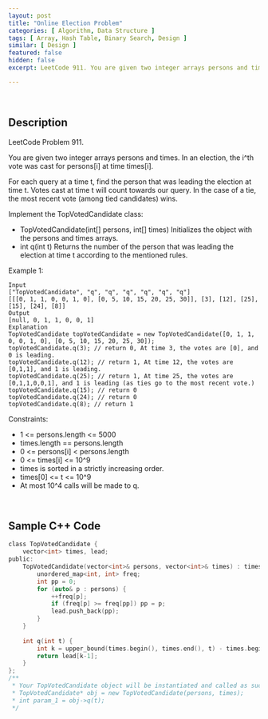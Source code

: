 ```yaml
---
layout: post
title: "Online Election Problem"
categories: [ Algorithm, Data Structure ]
tags: [ Array, Hash Table, Binary Search, Design ]
similar: [ Design ]
featured: false
hidden: false
excerpt: LeetCode 911. You are given two integer arrays persons and times. In an election, the i^th vote was cast for persons[i] at time times[i].

---
```


<br />

## Description

LeetCode Problem 911.

You are given two integer arrays persons and times. In an election, the i^th vote was cast for persons[i] at time times[i].

For each query at a time t, find the person that was leading the election at time t. Votes cast at time t will count towards our query. In the case of a tie, the most recent vote (among tied candidates) wins.

Implement the TopVotedCandidate class:
* TopVotedCandidate(int[] persons, int[] times) Initializes the object with the persons and times arrays.
* int q(int t) Returns the number of the person that was leading the election at time t according to the mentioned rules.

Example 1:
```
Input
["TopVotedCandidate", "q", "q", "q", "q", "q", "q"]
[[[0, 1, 1, 0, 0, 1, 0], [0, 5, 10, 15, 20, 25, 30]], [3], [12], [25], [15], [24], [8]]
Output
[null, 0, 1, 1, 0, 0, 1]
Explanation
TopVotedCandidate topVotedCandidate = new TopVotedCandidate([0, 1, 1, 0, 0, 1, 0], [0, 5, 10, 15, 20, 25, 30]);
topVotedCandidate.q(3); // return 0, At time 3, the votes are [0], and 0 is leading.
topVotedCandidate.q(12); // return 1, At time 12, the votes are [0,1,1], and 1 is leading.
topVotedCandidate.q(25); // return 1, At time 25, the votes are [0,1,1,0,0,1], and 1 is leading (as ties go to the most recent vote.)
topVotedCandidate.q(15); // return 0
topVotedCandidate.q(24); // return 0
topVotedCandidate.q(8); // return 1
```

Constraints:
* 1 <= persons.length <= 5000
* times.length == persons.length
* 0 <= persons[i] < persons.length
* 0 <= times[i] <= 10^9
* times is sorted in a strictly increasing order.
* times[0] <= t <= 10^9
* At most 10^4 calls will be made to q.

<br />

## Sample C++ Code


```c
class TopVotedCandidate {
    vector<int> times, lead; 
public:
    TopVotedCandidate(vector<int>& persons, vector<int>& times) : times(times) {
        unordered_map<int, int> freq; 
        int pp = 0; 
        for (auto& p : persons) {
            ++freq[p]; 
            if (freq[p] >= freq[pp]) pp = p; 
            lead.push_back(pp);
        }
    }
    
    int q(int t) {
        int k = upper_bound(times.begin(), times.end(), t) - times.begin();
        return lead[k-1]; 
    }
};
/**
 * Your TopVotedCandidate object will be instantiated and called as such:
 * TopVotedCandidate* obj = new TopVotedCandidate(persons, times);
 * int param_1 = obj->q(t);
 */
```


